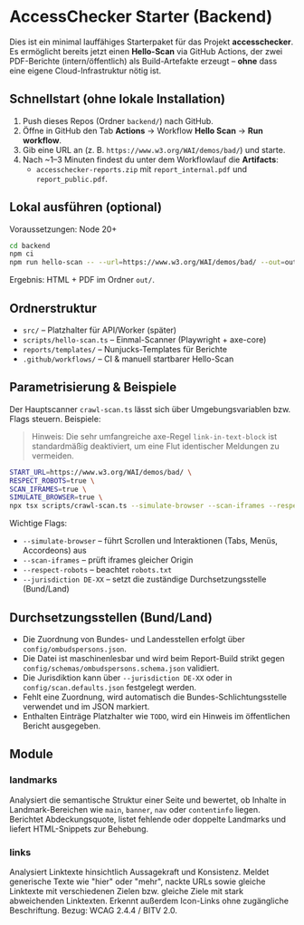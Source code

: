 # AccessChecker Starter (Backend)

Dies ist ein minimal lauffähiges Starterpaket für das Projekt **accesschecker**.
Es ermöglicht bereits jetzt einen **Hello-Scan** via GitHub Actions, der zwei
PDF-Berichte (intern/öffentlich) als Build-Artefakte erzeugt – **ohne** dass eine
eigene Cloud-Infrastruktur nötig ist.

## Schnellstart (ohne lokale Installation)

1. Push dieses Repos (Ordner `backend/`) nach GitHub.
2. Öffne in GitHub den Tab **Actions** → Workflow **Hello Scan** → **Run workflow**.
3. Gib eine URL an (z. B. `https://www.w3.org/WAI/demos/bad/`) und starte.
4. Nach ~1–3 Minuten findest du unter dem Workflowlauf die **Artifacts**:
   - `accesschecker-reports.zip` mit `report_internal.pdf` und `report_public.pdf`.

## Lokal ausführen (optional)

Voraussetzungen: Node 20+

```bash
cd backend
npm ci
npm run hello-scan -- --url=https://www.w3.org/WAI/demos/bad/ --out=out
```

Ergebnis: HTML + PDF im Ordner `out/`.

## Ordnerstruktur
- `src/` – Platzhalter für API/Worker (später)
- `scripts/hello-scan.ts` – Einmal-Scanner (Playwright + axe-core)
- `reports/templates/` – Nunjucks-Templates für Berichte
- `.github/workflows/` – CI & manuell startbarer Hello-Scan

## Parametrisierung & Beispiele

Der Hauptscanner `crawl-scan.ts` lässt sich über Umgebungsvariablen bzw. Flags steuern. Beispiele:

> Hinweis: Die sehr umfangreiche axe-Regel `link-in-text-block` ist standardmäßig deaktiviert, um eine Flut identischer Meldungen zu vermeiden.

```bash
START_URL=https://www.w3.org/WAI/demos/bad/ \
RESPECT_ROBOTS=true \
SCAN_IFRAMES=true \
SIMULATE_BROWSER=true \
npx tsx scripts/crawl-scan.ts --simulate-browser --scan-iframes --respect-robots
```

Wichtige Flags:

- `--simulate-browser` – führt Scrollen und Interaktionen (Tabs, Menüs, Accordeons) aus
- `--scan-iframes` – prüft iframes gleicher Origin
- `--respect-robots` – beachtet `robots.txt`
- `--jurisdiction DE-XX` – setzt die zuständige Durchsetzungsstelle (Bund/Land)

## Durchsetzungsstellen (Bund/Land)

- Die Zuordnung von Bundes- und Landesstellen erfolgt über `config/ombudspersons.json`.
- Die Datei ist maschinenlesbar und wird beim Report-Build strikt gegen `config/schemas/ombudspersons.schema.json` validiert.
- Die Jurisdiktion kann über `--jurisdiction DE-XX` oder in `config/scan.defaults.json` festgelegt werden.
- Fehlt eine Zuordnung, wird automatisch die Bundes-Schlichtungsstelle verwendet und im JSON markiert.
- Enthalten Einträge Platzhalter wie `TODO`, wird ein Hinweis im öffentlichen Bericht ausgegeben.

## Module

### landmarks

Analysiert die semantische Struktur einer Seite und bewertet, ob Inhalte in
Landmark-Bereichen wie `main`, `banner`, `nav` oder `contentinfo` liegen.
Berichtet Abdeckungsquote, listet fehlende oder doppelte Landmarks und liefert
HTML-Snippets zur Behebung.

### links

Analysiert Linktexte hinsichtlich Aussagekraft und Konsistenz. Meldet generische
Texte wie "hier" oder "mehr", nackte URLs sowie gleiche Linktexte mit
verschiedenen Zielen bzw. gleiche Ziele mit stark abweichenden Linktexten.
Erkennt außerdem Icon-Links ohne zugängliche Beschriftung. Bezug: WCAG 2.4.4 / BITV 2.0.
